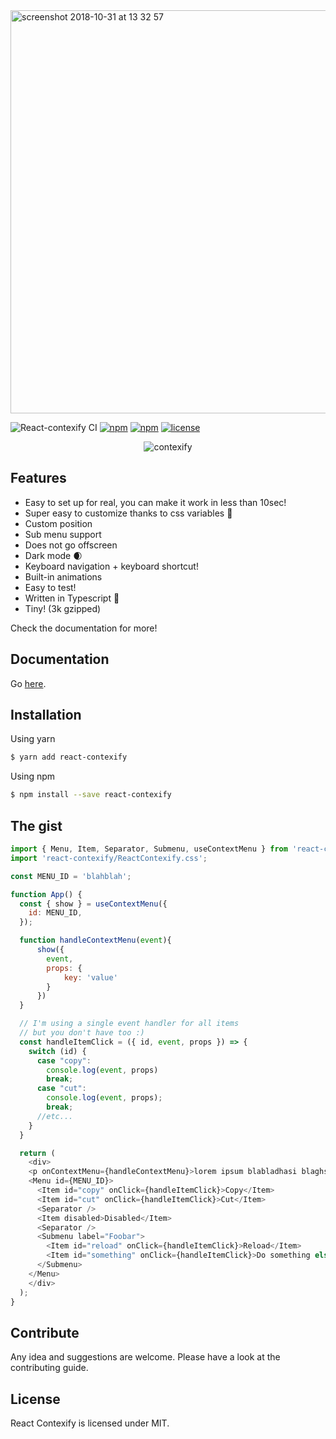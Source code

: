 <img width="645" alt="screenshot 2018-10-31 at 13 32 57" src="https://user-images.githubusercontent.com/5574267/47815610-1806fa00-dd51-11e8-981b-2f680244ae29.png">

![React-contexify CI](https://github.com/fkhadra/react-contexify/workflows/React-contexify%20CI/badge.svg) [![npm](https://img.shields.io/npm/dm/react-contexify.svg)]() [![npm](https://img.shields.io/npm/v/react-contexify.svg)]() [![license](https://img.shields.io/github/license/fkhadra/react-contexify.svg?maxAge=2592000)]()

<div style="text-align:center">

![contexify](https://user-images.githubusercontent.com/5574267/100552409-500dfd80-3287-11eb-96ee-fc1d17ef50b8.gif)

</div>

## Features

- Easy to set up for real, you can make it work in less than 10sec!
- Super easy to customize thanks to css variables 💅
- Custom position
- Sub menu support
- Does not go offscreen
- Dark mode 🌒
- Keyboard navigation + keyboard shortcut!
- Built-in animations
- Easy to test!
- Written in Typescript 💪
- Tiny! (3k gzipped)

Check the documentation for more!


## Documentation

Go [here](https://fkhadra.github.io/react-contexify). 

## Installation

Using yarn

```sh
$ yarn add react-contexify
```

Using npm

```sh
$ npm install --save react-contexify
```

## The gist

```js
import { Menu, Item, Separator, Submenu, useContextMenu } from 'react-contexify';
import 'react-contexify/ReactContexify.css';

const MENU_ID = 'blahblah';

function App() {
  const { show } = useContextMenu({
    id: MENU_ID,
  });

  function handleContextMenu(event){
      show({
        event,
        props: {
            key: 'value'
        }
      })
  }

  // I'm using a single event handler for all items
  // but you don't have too :)
  const handleItemClick = ({ id, event, props }) => {
    switch (id) {
      case "copy":
        console.log(event, props)
        break;
      case "cut":
        console.log(event, props);
        break;
      //etc...
    }
  }

  return (
    <div>
    <p onContextMenu={handleContextMenu}>lorem ipsum blabladhasi blaghs blah</p>  
    <Menu id={MENU_ID}>
      <Item id="copy" onClick={handleItemClick}>Copy</Item>
      <Item id="cut" onClick={handleItemClick}>Cut</Item>
      <Separator />
      <Item disabled>Disabled</Item>
      <Separator />
      <Submenu label="Foobar">
        <Item id="reload" onClick={handleItemClick}>Reload</Item>
        <Item id="something" onClick={handleItemClick}>Do something else</Item>
      </Submenu>
    </Menu>
    </div>
  );
}
```

## Contribute

Any idea and suggestions are welcome. Please have a look at the contributing guide.

## License

React Contexify is licensed under MIT. 
